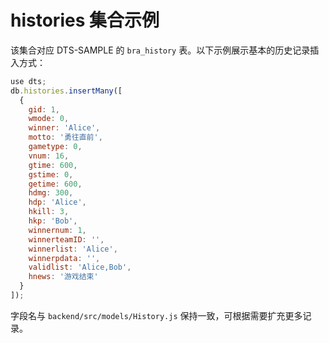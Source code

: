 # histories 集合示例

该集合对应 DTS-SAMPLE 的 `bra_history` 表。以下示例展示基本的历史记录插入方式：

```javascript
use dts;
db.histories.insertMany([
  {
    gid: 1,
    wmode: 0,
    winner: 'Alice',
    motto: '勇往直前',
    gametype: 0,
    vnum: 16,
    gtime: 600,
    gstime: 0,
    getime: 600,
    hdmg: 300,
    hdp: 'Alice',
    hkill: 3,
    hkp: 'Bob',
    winnernum: 1,
    winnerteamID: '',
    winnerlist: 'Alice',
    winnerpdata: '',
    validlist: 'Alice,Bob',
    hnews: '游戏结束'
  }
]);
```

字段名与 `backend/src/models/History.js` 保持一致，可根据需要扩充更多记录。
